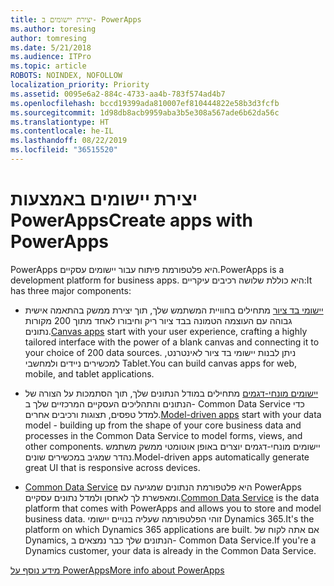 ```yaml
---
title: יצירת יישומים ב- PowerApps
ms.author: toresing
author: tomresing
ms.date: 5/21/2018
ms.audience: ITPro
ms.topic: article
ROBOTS: NOINDEX, NOFOLLOW
localization_priority: Priority
ms.assetid: 0095e6a2-884c-4733-aa4b-783f574ad4b7
ms.openlocfilehash: bccd19399ada810007ef810444822e58b3d3fcfb
ms.sourcegitcommit: 1d98db8acb9959aba3b5e308a567ade6b62da56c
ms.translationtype: HT
ms.contentlocale: he-IL
ms.lasthandoff: 08/22/2019
ms.locfileid: "36515520"
---
```

# <a name="create-apps-with-powerapps"></a><span data-ttu-id="63434-102">יצירת יישומים באמצעות PowerApps</span><span class="sxs-lookup"><span data-stu-id="63434-102">Create apps with PowerApps</span></span>

<span data-ttu-id="63434-103">PowerApps היא פלטפורמת פיתוח עבור יישומים עסקיים.</span><span class="sxs-lookup"><span data-stu-id="63434-103">PowerApps is a development platform for business apps.</span></span> <span data-ttu-id="63434-104">היא כוללת שלושה רכיבים עיקריים:</span><span class="sxs-lookup"><span data-stu-id="63434-104">It has three major components:</span></span> 
  
- <span data-ttu-id="63434-105">[יישומי בד ציור](https://go.microsoft.com/fwlink/?linkid=874495) מתחילים בחוויית המשתמש שלך, תוך יצירת ממשק בהתאמה אישית גבוהה עם העוצמה הטמונה בבד ציור ריק וחיבורו לאחד מתוך 200 מקורות נתונים.</span><span class="sxs-lookup"><span data-stu-id="63434-105">[Canvas apps](https://go.microsoft.com/fwlink/?linkid=874495) start with your user experience, crafting a highly tailored interface with the power of a blank canvas and connecting it to your choice of 200 data sources.</span></span> <span data-ttu-id="63434-106">ניתן לבנות יישומי בד ציור לאינטרנט, למכשירים ניידים ולמחשבי Tablet.</span><span class="sxs-lookup"><span data-stu-id="63434-106">You can build canvas apps for web, mobile, and tablet applications.</span></span> 
    
- <span data-ttu-id="63434-107">[יישומים מונחי-דגמים](https://go.microsoft.com/fwlink/?linkid=874496) מתחילים במודל הנתונים שלך, תוך הסתמכות על הצורה של הנתונים והתהליכים העסקיים המרכזיים שלך ב- Common Data Service כדי למדל טפסים, תצוגות ורכיבים אחרים.</span><span class="sxs-lookup"><span data-stu-id="63434-107">[Model-driven apps](https://go.microsoft.com/fwlink/?linkid=874496) start with your data model - building up from the shape of your core business data and processes in the Common Data Service to model forms, views, and other components.</span></span> <span data-ttu-id="63434-108">יישומים מונחי-דגמים יוצרים באופן אוטומטי ממשק משתמש נהדר שמגיב במכשירים שונים.</span><span class="sxs-lookup"><span data-stu-id="63434-108">Model-driven apps automatically generate great UI that is responsive across devices.</span></span> 
    
- <span data-ttu-id="63434-109">[Common Data Service](https://go.microsoft.com/fwlink/?linkid=874497) היא פלטפורמת הנתונים שמגיעה עם PowerApps ומאפשרת לך לאחסן ולמדל נתונים עסקיים.</span><span class="sxs-lookup"><span data-stu-id="63434-109">[Common Data Service](https://go.microsoft.com/fwlink/?linkid=874497) is the data platform that comes with PowerApps and allows you to store and model business data.</span></span> <span data-ttu-id="63434-110">זוהי הפלטפורמה שעליה בנויים יישומי Dynamics 365.</span><span class="sxs-lookup"><span data-stu-id="63434-110">It's the platform on which Dynamics 365 applications are built.</span></span> <span data-ttu-id="63434-111">אם אתה לקוח של Dynamics, הנתונים שלך כבר נמצאים ב- Common Data Service.</span><span class="sxs-lookup"><span data-stu-id="63434-111">If you're a Dynamics customer, your data is already in the Common Data Service.</span></span> 
    
[<span data-ttu-id="63434-112">מידע נוסף על PowerApps</span><span class="sxs-lookup"><span data-stu-id="63434-112">More info about PowerApps</span></span>](https://go.microsoft.com/fwlink/?linkid=874498)
  

